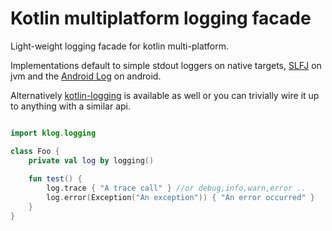 # Kotlin multiplatform logging facade

Light-weight logging facade for kotlin multi-platform.

Implementations default to simple stdout loggers on native targets,
[SLFJ](https://www.slf4j.org/) on jvm and
the [Android Log](https://developer.android.com/reference/android/util/Log) on android.

Alternatively [kotlin-logging](https://github.com/oshai/kotlin-logging) is available as well
or you can trivially wire it up to anything with a similar api.

```kotlin 

import klog.logging

class Foo {
	private val log by logging()
  
	fun test() {
		log.trace { "A trace call" } //or debug,info,warn,error ..
		log.error(Exception("An exception")) { "An error occurred" }
	}
}


```







